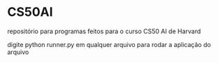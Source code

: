 # CS50AI
repositório para programas feitos para o curso CS50 AI de Harvard

digite python runner.py em qualquer arquivo para rodar a aplicação do arquivo

